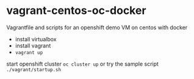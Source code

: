 # vagrant-centos-oc-docker
Vagrantfile and scripts for an openshift demo VM on centos with docker

* install virtualbox
* install vagrant
* ```vagrant up```

start openshift cluster ```oc cluster up```
or try the sample script ```./vagrant/startup.sh```
